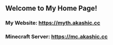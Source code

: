 ## Welcome to My Home Page!

### My Website: https://myth.akashic.cc
### Minecraft Server: https://mc.akashic.cc

